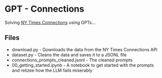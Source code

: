 # GPT - Connections

Solving [NY Times Connections](https://www.nytimes.com/games/connections) using GPTs...


## Files

- download.py - Downloads the data from the NY Times Connections API
- dataset.py - Cleans the data and saves it to a JSONL file
- connections_prompts_cleaned.jsonl - The cleaned prompts
- 00_getting_started.ipynb - A notebook to get started with the prompts and relizee how the LLM fails miserably
